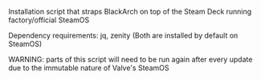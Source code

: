 Installation script that straps BlackArch on top of the Steam Deck running factory/official SteamOS

Dependency requirements: jq, zenity (Both are installed by default on SteamOS)

WARNING: parts of this script will need to be run again after every update due to the immutable nature of Valve's SteamOS
